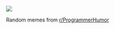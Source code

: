 ![](https://preview.redd.it/3ta1dndkazmd1.png?width=640&crop=smart&auto=webp&s=4579e33923b7f4c857dc4cccdfde5ff6f6a1ce32)

 Random memes from [r/ProgrammerHumor](https://www.reddit.com/r/ProgrammerHumor/)
